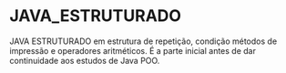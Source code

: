 # JAVA_ESTRUTURADO
JAVA ESTRUTURADO em estrutura de repetição, condição métodos de impressão e operadores aritméticos. É a parte inicial antes de dar continuidade aos estudos de Java POO.
